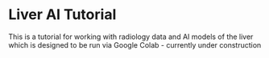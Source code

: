 # Liver AI Tutorial
This is a tutorial for working with radiology data and AI models of the liver which is designed to be run via Google Colab - currently under construction
